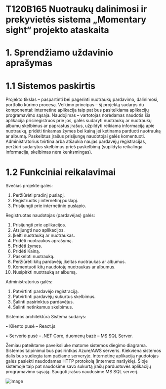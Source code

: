 # T120B165 Nuotraukų dalinimosi ir prekyvietės sistema „Momentary sight“ projekto ataskaita
# 1. Sprendžiamo uždavinio aprašymas
# 1.1 Sistemos paskirtis
Projekto tikslas – paspartinti bei pagerinti nuotraukų pardavimo, dalinimosi, portfolio
kūrimo procesą.
Veikimo principas – šį projektą sudarys du komponentai: internetine aplikacija taip pat bus
pasitelkiama aplikacijų programavimo sąsaja.
Naudojimas – vartotojas norėdamas naudotis šia aplikacija prisiregistruos prie jos, galės
sudaryti nuotraukų ar nuotraukų albumų skelbimus ar paprastus įrašus, užpildyti reikiama
informaciją apie nuotrauką, pridėti tinkamas žymes bei kainą jei ketinama parduoti
nuotrauką ar albumą. Paskelbtus įrašus prisijungę naudotojai galės komentuoti.
Administratorius tvirtina arba atšaukia naujas pardavėjų registracijas, peržiūri sudarytus
skelbimus prieš paskelbimą (supildyta reikalinga informacija, skelbimas nėra kenksmingas).
# 1.2 Funkciniai reikalavimai
Svečias projekte galės:
  1. Peržiūrėti pradinį puslapį.
  2. Registruotis į internetinį puslapį.
  3. Prisijungti prie internetinio puslapio.
  
Registruotas naudotojas (pardavėjas) galės:
  1. Prisijungti prie aplikacijos.
  2. Atsijungti nuo aplikacijos.
  3. Įkelti nuotrauką ar nuotraukas.
  4. Pridėti nuotraukos aprašymą.
  5. Pridėti žymes.
  6. Pridėti Kainą.
  7. Paskelbti nuotrauką.
  8. Peržiūrėti kitų pardavėjų įkeltas nuotraukas ar albumus.
  9. Komentuoti kitų naudotojų nuotraukas ar albumus.
  10. Nusipirkti nuotrauką ar albumą.
  
Administratorius galės:
  1. Patvirtinti pardavėjo registraciją.
  2. Patvirtinti pardavėjų sukurtus skelbimus.
  3. Šalinti pasirinktus pardavėjus.
  4. Šalinti netinkamus skelbimus.
  
Sistemos architektūra Sistema sudarys:

  • Kliento pusė – React.js
  
  • Serverio pusė – .NET Core, duomenų bazė – MS SQL Server.
  
Žemiau pateiktame paveiksliuke matome sistemos diegimo diagrama. Sistemos talpinimui
bus pasirintkas Azure/AWS serveris. Kiekviena sistemos dalis bus sudiegta tam pačiame
serveryje. Internetinę aplikaciją naudotojas galės pasiekti naudodamas HTTP protokolą
(interneto naršyklę). Šioje sistemoje taip pat naudosime savo sukurtą įrašų parduotuvės
aplikacijų programavimo sąsają. Saugoti įrašus naudosime MS SQL serverį.

![image](https://user-images.githubusercontent.com/78384738/197424123-2f3d3c70-82ac-4e32-b5d2-71276637d61f.png)
